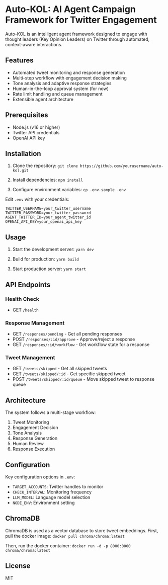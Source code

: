 
# Auto-KOL: AI Agent Campaign Framework for Twitter Engagement

Auto-KOL is an intelligent agent framework designed to engage with thought leaders (Key Opinion Leaders) on Twitter through automated, context-aware interactions.

## Features

- Automated tweet monitoring and response generation
- Multi-step workflow with engagement decision making
- Tone analysis and adaptive response strategies
- Human-in-the-loop approval system (for now)
- Rate limit handling and queue management
- Extensible agent architecture

## Prerequisites

- Node.js (v16 or higher)
- Twitter API credentials
- OpenAI API key

## Installation

1. Clone the repository:
`git clone https://github.com/yourusername/auto-kol.git`

2. Install dependencies:
`npm install`

3. Configure environment variables:
`cp .env.sample .env`

Edit `.env` with your credentials:
```
TWITTER_USERNAME=your_twitter_username
TWITTER_PASSWORD=your_twitter_password
AGENT_TWITTER_ID=your_agent_twitter_id
OPENAI_API_KEY=your_openai_api_key
```

## Usage

1. Start the development server:
`yarn dev`

2. Build for production:
`yarn build`

3. Start production server:
`yarn start`

## API Endpoints

### Health Check
- GET `/health`

### Response Management
- GET `/responses/pending` - Get all pending responses
- POST `/responses/:id/approve` - Approve/reject a response
- GET `/responses/:id/workflow` - Get workflow state for a response

### Tweet Management
- GET `/tweets/skipped` - Get all skipped tweets
- GET `/tweets/skipped/:id` - Get specific skipped tweet
- POST `/tweets/skipped/:id/queue` - Move skipped tweet to response queue

## Architecture

The system follows a multi-stage workflow:

1. Tweet Monitoring
2. Engagement Decision
3. Tone Analysis
4. Response Generation
5. Human Review
6. Response Execution

## Configuration

Key configuration options in `.env`:

- `TARGET_ACCOUNTS`: Twitter handles to monitor
- `CHECK_INTERVAL`: Monitoring frequency
- `LLM_MODEL`: Language model selection
- `NODE_ENV`: Environment setting

## ChromaDB

ChromaDB is used as a vector database to store tweet embeddings. First, pull the docker image:
`docker pull chroma/chroma:latest`

Then, run the docker container:
`docker run -d -p 8000:8000 chroma/chroma:latest`

## License


MIT